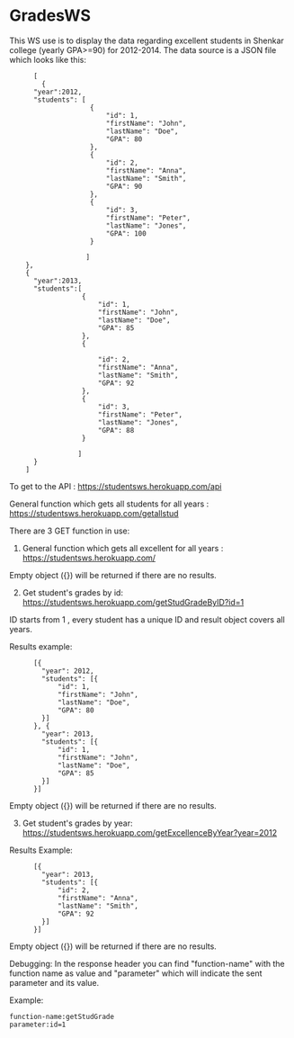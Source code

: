# GradesWS


This WS use is to display the data regarding excellent students in Shenkar college (yearly GPA>=90) for 2012-2014. The data source is a JSON file which looks like this:

          [
            {
          "year":2012,
          "students": [
                        {
                            "id": 1,
                            "firstName": "John",
                            "lastName": "Doe",
                            "GPA": 80
                        },
                        {
                            "id": 2,
                            "firstName": "Anna",
                            "lastName": "Smith",
                            "GPA": 90
                        },
                        {
                            "id": 3,
                            "firstName": "Peter",
                            "lastName": "Jones",
                            "GPA": 100
                        }
        
                       ]
        },
        {
          "year":2013,
          "students":[
                      {
                          "id": 1,
                          "firstName": "John",
                          "lastName": "Doe",
                          "GPA": 85
                      },
                      {
        
                          "id": 2,
                          "firstName": "Anna",
                          "lastName": "Smith",
                          "GPA": 92
                      },
                      {
                          "id": 3,
                          "firstName": "Peter",
                          "lastName": "Jones",
                          "GPA": 88
                      }
        
                     ]
          }
        ]
To get to the API : https://studentsws.herokuapp.com/api

General function which gets all students for all years : https://studentsws.herokuapp.com/getallstud

There are 3 GET function in use:

1) General function which gets all excellent for all years : https://studentsws.herokuapp.com/

Empty object ({}) will be returned if there are no results.

2) Get student's grades by id: https://studentsws.herokuapp.com/getStudGradeByID?id=1

ID starts from 1 , every student has a unique ID and result object covers all years.

Results example:

          [{
            "year": 2012,
            "students": [{
                "id": 1,
                "firstName": "John",
                "lastName": "Doe",
                "GPA": 80
            }]
          }, {
            "year": 2013,
            "students": [{
                "id": 1,
                "firstName": "John",
                "lastName": "Doe",
                "GPA": 85
            }]
          }]
Empty object ({}) will be returned if there are no results.

3) Get student's grades by year: https://studentsws.herokuapp.com/getExcellenceByYear?year=2012

Results Example:

          [{
            "year": 2013,
            "students": [{
                "id": 2,
                "firstName": "Anna",
                "lastName": "Smith",
                "GPA": 92
            }]
          }]
          
Empty object ({}) will be returned if there are no results.

Debugging: In the response header you can find "function-name" with the function name as value and "parameter" which will indicate the sent parameter and its value.

Example:

    function-name:getStudGrade
    parameter:id=1
